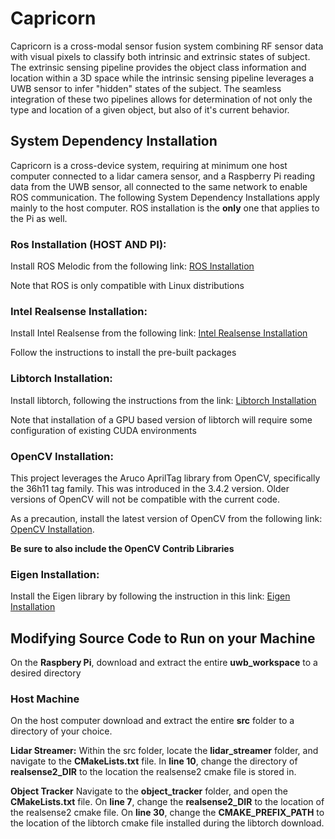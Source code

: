 # Capricorn
Capricorn is a cross-modal sensor fusion system combining RF sensor data with visual pixels to classify both intrinsic and extrinsic states of subject. The extrinsic sensing pipeline provides the object class information and location within a 3D space while the intrinsic sensing pipeline leverages a UWB sensor to infer "hidden" states of the subject. The seamless integration of these two pipelines allows for determination of not only the type and location of a given object, but also of it's current behavior. 

## System Dependency Installation
Capricorn is a cross-device system, requiring at minimum one host computer connected to a lidar camera sensor, and a Raspberry Pi reading data from the UWB sensor, all connected to the same network to enable ROS communication. The following System Dependency Installations apply mainly to the host computer. ROS installation is the **only** one that applies to the Pi as well. 


### Ros Installation (HOST AND PI):
Install ROS Melodic from the following link: [ROS Installation](http://wiki.ros.org/noetic/Installation)

Note that ROS is only compatible with Linux distributions

### Intel Realsense Installation:
Install Intel Realsense from the following link: [Intel Realsense Installation](https://github.com/IntelRealSense/librealsense/blob/master/doc/distribution_linux.md)

Follow the instructions to install the pre-built packages

### Libtorch Installation:
Install libtorch, following the instructions from the link: [Libtorch Installation](https://pytorch.org/cppdocs/installing.html)

Note that installation of a GPU based version of libtorch will require some configuration of existing CUDA environments

### OpenCV Installation:
This project leverages the Aruco AprilTag library from OpenCV, specifically the 36h11 tag family. This was introduced in the 3.4.2 version. Older versions of OpenCV will not be compatible with the current code. 

As a precaution, install the latest version of OpenCV from the following link: [OpenCV Installation](https://docs.opencv.org/4.x/d7/d9f/tutorial_linux_install.html). 

**Be sure to also include the OpenCV Contrib Libraries**

### Eigen Installation:
Install the Eigen library by following the instruction in this link: [Eigen Installation](https://eigen.tuxfamily.org/dox/GettingStarted.html)

## Modifying Source Code to Run on your Machine

On the **Raspbery Pi**, download and extract the entire **uwb_workspace** to a desired directory

### Host Machine
On the host computer download and extract the entire **src** folder to a directory of your choice.

**Lidar Streamer:**
Within the src folder, locate the **lidar_streamer** folder, and navigate to the **CMakeLists.txt** file. In **line 10**, change the directory of **realsense2_DIR** to the location the realsense2 cmake file is stored in. 

**Object Tracker** 
Navigate to the **object_tracker** folder, and open the **CMakeLists.txt** file. On **line 7**, change the **realsense2_DIR** to the location of the realsense2 cmake file. On **line 30**, change the **CMAKE_PREFIX_PATH** to the location of the libtorch cmake file installed during the libtorch download. 

